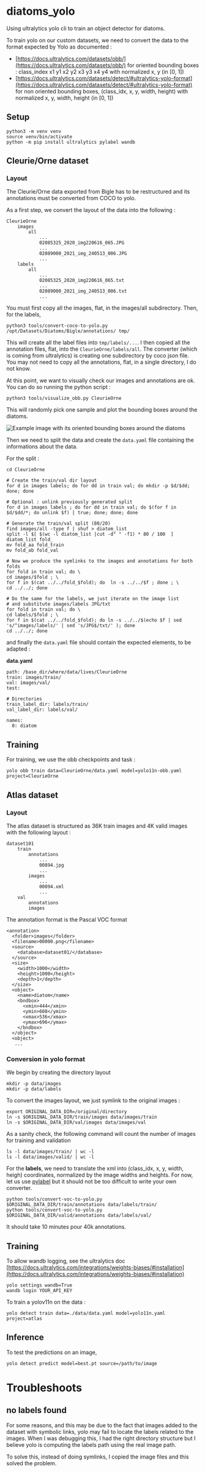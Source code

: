 # diatoms_yolo

Using ultralytics yolo cli to train an object detector for diatoms.

To train yolo on our custom datasets, we need to convert the data to the format
expected by Yolo as documented :

- [https://docs.ultralytics.com/datasets/obb/](https://docs.ultralytics.com/datasets/obb/) for oriented bounding boxes : class_index x1 y1 x2 y2 x3 y3 x4 y4 with normalized x, y (in [0, 1])
- [https://docs.ultralytics.com/datasets/detect/#ultralytics-yolo-format](https://docs.ultralytics.com/datasets/detect/#ultralytics-yolo-format) for non oriented bounding boxes, (class_idx, x, y, width, height) with normalized x, y, width, height (in [0, 1])

## Setup

```
python3 -m venv venv
source venv/bin/activate
python -m pip install ultralytics pylabel wandb
```

## Cleurie/Orne dataset

### Layout

The Cleurie/Orne data exported from Bigle has to be restructured and its
annotations must be converted from COCO to yolo.

As a first step, we convert the layout of the data into the following :

```
CleurieOrne
	images
		all
			...
			02085325_2020_img220616_065.JPG
			...
			02089000_2021_img_240513_006.JPG
			...
	labels
		all
			...
			02085325_2020_img220616_065.txt
			...
			02089000_2021_img_240513_006.txt
			...
```

You must first copy all the images, flat, in the images/all subdirectory. Then,
for the labels, 

```
python3 tools/convert-coco-to-yolo.py /opt/Datasets/Diatoms/Bigle/annotations/ tmp/
```

This will create all the label files into `tmp/labels/...`. I then copied all
the annotation files, flat, into the `CleurieOrne/labels/all`. The converter
(which is coming from ultralytics) is creating one subdirectory by coco json
file. You may not need to copy all the annotations, flat, in a single directory,
I do not know.

At this point, we want to visually check our images and annotations are ok. You
can do so running the python script :

```
python3 tools/visualize_obb.py CleurieOrne
```

This will randomly pick one sample and plot the bounding boxes around the
diatoms.

![Example image with its oriented bounding boxes around the diatoms](https://github.com/jeremyfix/diatoms_yolo/blob/main/assets/obb.png)

Then we need to split the data and create the `data.yaml` file containing the
informations about the data.

For the split :

```
cd CleurieOrne

# Create the train/val dir layout
for d in images labels; do for dd in train val; do mkdir -p $d/$dd; done; done

# Optional : unlink previously generated split
for d in images labels ; do for dd in train val; do $(for f in $d/$dd/*; do unlink $f) | true; done; done; done

# Generate the train/val split (80/20)
find images/all -type f | shuf > diatom_list
split -l $[ $(wc -l diatom_list |cut -d" " -f1) * 80 / 100  ] diatom_list fold_
mv fold_aa fold_train
mv fold_ab fold_val

# Now we produce the symlinks to the images and annotations for both folds
for fold in train val; do \
cd images/$fold ; \
for f in $(cat ../../fold_$fold); do  ln -s ../../$f ; done ; \
cd ../../; done 

# Do the same for the labels, we just iterate on the image list
# and substitute images/labels JPG/txt
for fold in train val; do \
cd labels/$fold ; \
for f in $(cat ../../fold_$fold); do ln -s ../../$(echo $f | sed 's/^images/labels/' | sed 's/JPG$/txt/' ); done
cd ../../; done 
```

and finally the `data.yaml` file should contain the expected elements, to be
adapted :


**data.yaml**
```
path: /base_dir/where/data/lives/CleurieOrne
train: images/train/
val: images/val/
test:

# Directories
train_label_dir: labels/train/
val_label_dir: labels/val/

names:
  0: diatom

```

## Training 

For training, we use the obb checkpoints and task :

```
yolo obb train data=CleurieOrne/data.yaml model=yolo11n-obb.yaml project=CleurieOrne
```


## Atlas dataset
### Layout

The atlas dataset is structured as 36K train images and 4K valid images with the
following layout :

```
dataset101
	train
		annotations
			...
			00894.jpg
			...
		images
			...
			00894.xml
			...
	val
		annotations
		images
```

The annotation format is the Pascal VOC format

```
<annotation>
  <folder>images</folder>
  <filename>00000.png</filename>
  <source>
    <database>dataset01/</database>
  </source>
  <size>
    <width>1000</width>
    <height>1000</height>
    <depth>1</depth>
  </size>
  <object>
    <name>diatom</name>
    <bndbox>
      <xmin>444</xmin>
      <ymin>608</ymin>
      <xmax>536</xmax>
      <ymax>696</ymax>
    </bndbox>
  </object>
  <object>
   ...
```

### Conversion in yolo format

We begin by creating the directory layout

```
mkdir -p data/images
mkdir -p data/labels
```

To convert the images layout, we just symlink to the original images :

```
export ORIGINAL_DATA_DIR=/original/directory
ln -s $ORIGINAL_DATA_DIR/train/images data/images/train
ln -s $ORIGINAL_DATA_DIR/val/images data/images/val
```


As a sanity check, the following command will count the number of images for
training and validation

```
ls -l data/images/train/ | wc -l
ls -l data/images/valid/ | wc -l
```

For the **labels**, we need to translate the xml into (class_idx, x, y, width, heigh)
coordinates, normalized by the image widths and heights. For now, let us use
[pylabel](https://github.com/pylabel-project/pylabel) but it should not be too
difficult to write your own converter.

```
python tools/convert-voc-to-yolo.py $ORIGINAL_DATA_DIR/train/annotations data/labels/train/
python tools/convert-voc-to-yolo.py $ORIGINAL_DATA_DIR/valid/annotations data/labels/val/ 
```

It should take 10 minutes pour 40k annotations.


## Training

To allow wandb logging, see the ultralytics doc
[https://docs.ultralytics.com/integrations/weights-biases/#installation](https://docs.ultralytics.com/integrations/weights-biases/#installation)

```
yolo settings wandb=True
wandb login YOUR_API_KEY
```

To train a yolov11n on the data : 

```
yolo detect train data=./data/data.yaml model=yolo11n.yaml project=atlas
```

## Inference

To test the predictions on an image, 

```
yolo detect predict model=best.pt source=/path/to/image
```

# Troubleshoots

## no labels found

For some reasons, and this may be due to the fact that images added to the dataset with symbolic links, yolo may fail to
locate the labels related to the images. When I was debugging this, I had the right directory structure but I believe
yolo is computing the labels path using the real image path. 

To solve this, instead of doing symlinks, I copied the image files and this solved the problem.


